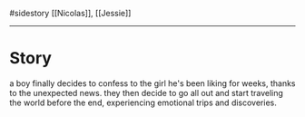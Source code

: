 #sidestory
[[Nicolas]], [[Jessie]]

---

# Story
a boy finally decides to confess to the girl he's been liking for weeks, thanks to the unexpected news. they then decide to go all out and start traveling the world before the end, experiencing emotional trips and discoveries.